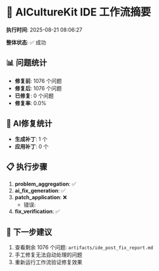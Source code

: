 # 🚀 AICultureKit IDE 工作流摘要

**执行时间**: 2025-08-21 08:06:27

**整体状态**: ✅ 成功

## 📊 问题统计

- **修复前**: 1076 个问题
- **修复后**: 1076 个问题
- **已修复**: 0 个问题
- **修复率**: 0.0%

## 🤖 AI修复统计

- **生成补丁**: 1 个
- **应用补丁**: 0 个

## 📋 执行步骤

1. **problem_aggregation**: ✅
2. **ai_fix_generation**: ✅
3. **patch_application**: ❌
   - 错误: 
4. **fix_verification**: ✅

## 🎯 下一步建议

1. 查看剩余 1076 个问题: `artifacts/ide_post_fix_report.md`
2. 手工修复无法自动处理的问题
3. 重新运行工作流验证修复效果